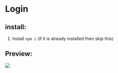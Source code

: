 # Login

## install:

1. Install `npm i`  (if it is already installed then skip this)

## Preview:

<img src="https://user-images.githubusercontent.com/104207781/168024931-e6a891bb-2df6-4a1d-ace0-84265af68944.png">
